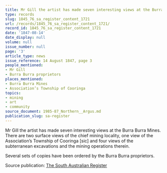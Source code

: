 ```yaml
---
title: Mr Gill the artist has made seven interesting views at the Burra Burra Mines
type: records
slug: 1845_76_sa_register_content_1721
url: /records/1845_76_sa_register_content_1721/
record_id: 1845_76_sa_register_content_1721
date: '1847-08-14'
date_display: null
volume: null
issue_number: null
page: '3'
article_type: news
issue_reference: 14 August 1847, page 3
people_mentioned:
- Mr Gill
- Burra Burra proprietors
places_mentioned:
- Burra Burra Mines
- Association’s Township of Cooringa
topics:
- mining
- art
- community
source_document: 1985-87_Northern__Argus.md
publication_slug: sa-register
---
```


Mr Gill the artist has made seven interesting views at the Burra Burra Mines.  There are two surface views of the chief mining locality, one view of the Association’s Township of Cooringa [sic] and four views of the subterranean excavations and the mining operations therein.

Several sets of copies have been ordered by the Burra Burra proprietors.

Source publication: [The South Australian Register](/publications/sa-register/)
